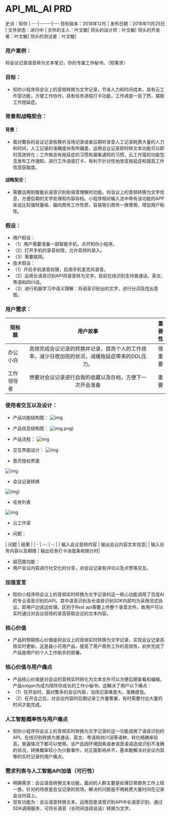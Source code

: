 # API_ML_AI PRD

史诗：知你 | 
---|------|---
目标版本：2018年12月 | 
发布日期：2018年11月25日 |
文件状态：进行中 |
 文件的主人：叶文敏|
 领头的设计师：叶文敏|
 领头的开发者：叶文敏|
 领头的测试者：叶文敏|



### 用户案例：
将会议记录语音转为文本笔记，你的专属工作秘书。（短需求）
### 目标：
* 知你小程序将会议上的音频转换为文字记录，节省人力和时间成本，具有云工作室功能，方便工作协作，具有任务进程打卡功能，工作进度一目了然，摆脱工作拖延症。

### 背景和战略契合：

#### 背景：

* 面对繁杂的会议记录依靠听当场记录或者后期听录音人工记录耗费大量的人力和时间，人工记录的准确度尚有所偏差，运用会议记录即时转文本功能可以即时高效转化；工作族总有拖延症的习惯和漏看通知的习惯，云工作室的功能包含发布工作通知，进行工作进度打卡，有利于针对性地改变拖延症和提高工作信息获取度。

#### 战略契合：
* 需要运用到智能长语音识别和语音理解的功能，将会议上的音频转换为文字信息，方便后期的文字处理和内容存档。小程序相对输入法中带有该功能的APP来说比较强轻量级、偏向商务工作性质，容易吸引商务一族使用，增加用户粘性。


### 假设：
* 用户假设：
* （1）用户需要准备一部智能手机，点开知你小程序。
* （2）打开手机的录音权限，允许音频的录入。
* （3）需要联网。
* 技术假设：
* （1）开启手机录音权限，启用手机麦克风录音。
* （2）运用长语音识别API将录音转为文字。目前在线识别支持普通话、英文、粤语和四川话。
* （3）进行机器学习中语义理解：将语音识别出的文字，进行分词及找出意图。



### 用户需求：


| 短标题 | 用户故事 | 重要性 | 
| - | :-: | -: | 
| 办公小白 | 高效完成会议记录的转换并记录，提高个人的工作效率，减少日夜加班的状况，减缓拖延症带来的DDL压力。| 很重要| 
| 工作领导者 | 想要对会议记录进行自我的收藏以及存档，方便下一次开会准备| 重要 |
 

### 使用者交互以及设计：
* 产品功能结构图：
![img](https://github.com/Ye-Wen-Min/API_ML_AI/blob/master/img/%E7%9F%A5%E4%BD%A0%E5%B0%8F%E7%A8%8B%E5%BA%8F.png)


* 产品信息结构图：
![img](https://github.com/Ye-Wen-Min/API_ML_AI/blob/master/img/%E7%9F%A5%E4%BD%A0%E5%B0%8F%E7%A8%8B%E5%BA%8F%20%E4%BF%A1%E6%81%AF).png)


* 产品流程：
![img](https://github.com/Ye-Wen-Min/API_ML_AI/blob/master/img/%E6%B5%81%E7%A8%8B%E5%9B%BE%20(1).png)

* 交互界面设计：
![img](https://github.com/Ye-Wen-Min/API_ML_AI/blob/master/%E7%95%8C%E9%9D%A2/%E9%A6%96%E9%A1%B5%E6%8E%88%E6%9D%831.png)
* 首页授权界面




![img](https://github.com/Ye-Wen-Min/API_ML_AI/blob/master/%E7%95%8C%E9%9D%A2/%E4%BC%9A%E8%AE%AE%E8%AE%B0%E5%BD%95%E8%BD%AC%E5%8C%96%E9%A1%B5%E9%9D%A2.png)
* 会议记录转换




![img](https://github.com/Ye-Wen-Min/API_ML_AI/blob/master/%E7%95%8C%E9%9D%A2/%E4%BC%9A%E8%AE%AE%E8%AE%B0%E5%BD%95%E8%BD%AC%E5%8C%96%E9%A1%B5%E9%9D%A2.png))
* 任务列表




![img](https://github.com/Ye-Wen-Min/API_ML_AI/blob/master/%E7%95%8C%E9%9D%A2/%E4%BA%91%E5%B7%A5%E4%BD%9C%E5%AE%A4.png)
* 云工作室





* 问题：

| 问题 | 结果 | 
| - | :-: | -: | 
| 输入会议音频内容 | 输出会议内容文本信息| 
| 输入任务内容以及期限 | 输出任务打卡进度条和倒计时| 


* 超范围功能：
* 用户会议内容进行社交化的分享，对会议记录有评论以及点赞等交互。

### 加值宣言

* 知你小程序将会议上的音频实时转换为文字记录的这一核心功能调用了百度AI的专业语音识别的API。其中语音识别及长语音识别SDK内部均为采用流式协议，即用户边说边处理。区别于Rest api需要上传整个录音文件。故用户可以实时通过对会议现场的录音获取会议的文本内容。

### 核心价值

* 产品的预期核心价值是将会议上的音频实时转换为文字记录，实现会议记录高效实时更新。这是最小可用产品，提高了用户商务工作的高效性，初步完成了产品是用户的个人工作助手的部署。

### 核心价值与用户痛点

* 产品核心价值是对会议的音频实时转化为文本文件可以方便后期查看和编辑，产品solgan为成为陪伴你成长的工作小秘书。这解决了用户以下痛点：
* （1）在开会时，面对繁多的会议内容，当场记录难度大，准确度低。
* （2）在开会之后，对会议内容的后期记录工作量繁重，有时需要付出大量的时间才能完成。

### 人工智能概率性与用户痛点

* 知你小程序将会议上的音频实时转换为文字记录的这一功能调用了语音识别的API。在线识别转换为普通话、英文、粤语和四川话等语种，转化精确率较高，普遍情况下都可以使用。该产品因环境因素或者语音语调造成识别不准确的状况，转换概率较小为少数事件，对正面影响并不，基本能解决对会议内容等的实时记录的用户痛点。

### 需求列表与人工智能API加值（可行性）

* 明确需求：会议语音转换文本功能，面对的人群主要是处理日常商务工作上班一族，针对的场景是会议记录的现场，解决的问题是不用耗费大量时间在记录会议内容上。
* 现有功能为：会议语音转换文本，运用百度语音识别API中长语音识别，通过SDK调用服务，可将长语音（长时间连续说话）转换为文字。
